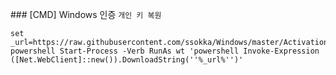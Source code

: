 #﻿## [CMD] Windows 인증
`개인 키 복원`
```
set _url=https://raw.githubusercontent.com/ssokka/Windows/master/Activation/install.ps1
powershell Start-Process -Verb RunAs wt 'powershell Invoke-Expression ([Net.WebClient]::new()).DownloadString(''%_url%'')'

```
